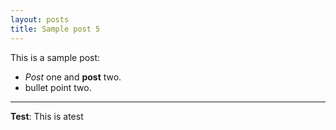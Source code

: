 ```yaml
---
layout: posts
title: Sample post 5
---
```


This is a sample post:
- *Post* one and **post** two.
- bullet point two.


---
**Test**: This is atest

